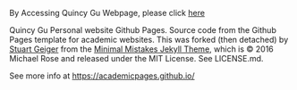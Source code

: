 By Accessing Quincy Gu Webpage, please click [here](https://quincy-125.github.io/quincy_gu.github.io/) 

Quincy Gu Personal website Github Pages. Source code from the Github Pages template for academic websites. This was forked (then detached) by [Stuart Geiger](https://github.com/staeiou) from the [Minimal Mistakes Jekyll Theme](https://mmistakes.github.io/minimal-mistakes/), which is © 2016 Michael Rose and released under the MIT License. See LICENSE.md.

See more info at https://academicpages.github.io/